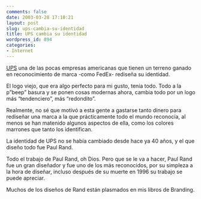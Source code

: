 ```yaml
---
comments: false
date: 2003-03-28 17:10:21
layout: post
slug: ups-cambia-su-identidad
title: UPS cambia su identidad
wordpress_id: 894
categories:
- Internet
---
```


[UPS](http://www.ups.com) una de las pocas empresas americanas que tienen un terreno ganado en reconocimiento de marca -como FedEx- rediseña su identidad.





El logo viejo, que era algo perfecto para mi gusto, tenía todo. Todo a la p”beep” basura y se ponen cosas modernas ahora, cambia todo por un logo más “tendenciero”, más “redondito”.





Realmente, no sé que motivó a esta gente a gastarse tanto dinero para rediseñar una marca a la que prácticamente todo el mundo reconocía, al menos se han matenido algunos aspectos de ella, como los colores marrones que tanto los identifican.





La identidad de UPS no se había cambiado desde hace ya 40 años, y el que diseño todo fue Paul Rand.





Todo el trabajo de Paul Rand, oh Dios. Pero que se le va a hacer, Paul Rand fue un gran diseñador y fue uno de los más reconocidos, por su simpleza a la hora de diseñar, incluso después de su muerte en 1996 su trabajo se puede apreciar.





Muchos de los diseños de Rand están plasmados en mis libros de Branding.




 
